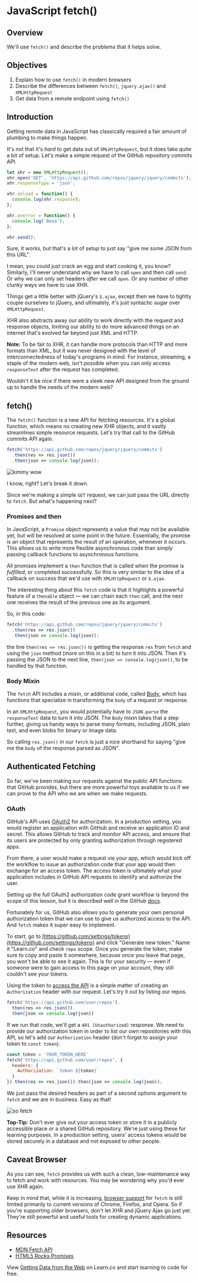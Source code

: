 # JavaScript fetch()

## Overview

We'll use  `fetch()` and describe the problems that it helps solve.

## Objectives

1. Explain how to use `fetch()` in modern browsers
2. Describe the differences between `fetch()`, `jquery.ajax()` and `XMLHttpRequest`
3. Get data from a remote endpoint using `fetch()`

## Introduction

Getting remote data in JavaScript has classically required a fair amount of plumbing to make things happen.

It's not that it's *hard* to get data out of `XMLHttpRequest`, but it does take quite a bit of setup. Let's make a simple request of the GitHub repository commits API.

```js
let xhr = new XMLHttpRequest();
xhr.open('GET', 'https://api.github.com/repos/jquery/jquery/commits');
xhr.responseType = 'json';

xhr.onload = function() {
  console.log(xhr.response);
};

xhr.onerror = function() {
  console.log('Booo');
};

xhr.send();
```

Sure, it works, but that's a lot of setup to just say "give me some JSON from this URL".

I mean, you could just crack an egg and start cooking it, you know? Similarly, I'll never understand why we have to call `open` and then call `send`. Or why we can only set headers *after* we call `open`. Or any number of other clunky ways we have to use XHR.

Things get a little better with jQuery's `$.ajax`, except then we have to tightly couple ourselves to jQuery, and ultimately, it's just syntactic sugar over `XMLHttpRequest`.

XHR also abstracts away our ability to work directly with the request and response objects, limiting our ability to do more advanced things on an internet that's evolved far beyond just XML and HTTP.

**Note:** To be fair to XHR, it can handle more protocols than HTTP and more formats than XML, but it was never designed with the level of interconnectedness of today's programs in mind. For instance, streaming, a staple of the modern web, isn't possible when you can only access `responseText` after the request has completed.

Wouldn't it be nice if there were a sleek new API designed from the ground up to handle the needs of the modern web?

## fetch()

The `fetch()` function is a new API for fetching resources. It's a global function, which means no creating new XHR objects, and it vastly streamlines simple resource requests. Let's try that call to the GitHub commits API again.

```js
fetch('https://api.github.com/repos/jquery/jquery/commits')
  .then(res => res.json())
  .then(json => console.log(json));
```

![kimmy wow](http://i.giphy.com/3osxYwZm9WZwnt1Zja.gif)

I know, right? Let's break it down.

Since we're making a simple `GET` request, we can just pass the URL directly to `fetch`. But what's happening next?

### Promises and then

In JavaScript, a `Promise` object represents a value that may not be available yet, but will be resolved at some point in the future. Essentially, the promise is an object that represents the result of an operation, whenever it occurs. This allows us to write more flexible asynchronous code than simply passing callback functions to asynchronous functions.

All promises implement a `then` function that is called when the promise is *fulfilled*, or completed successfully. So this is very similar to the idea of a callback on success that we'd use with `XMLHttpRequest` or `$.ajax`.

The interesting thing about this `fetch` code is that it highlights a powerful feature of a `thenable` object — we can chain each `then` call, and the next one receives the result of the previous one as its argument.

So, in this code:

```js
fetch('https://api.github.com/repos/jquery/jquery/commits')
  .then(res => res.json())
  .then(json => console.log(json));
```

the line `then(res => res.json())` is getting the response `res` from `fetch` and using the `json` method (more on this in a bit) to turn it into JSON. Then it's passing the JSON to the next line, `then(json => console.log(json))`, to be handled by that function.

### Body Mixin

The `fetch` API includes a *mixin*, or additional code, called [Body](https://developer.mozilla.org/en-US/docs/Web/API/Fetch_API/Using_Fetch#Body), which has functions that specialize in transforming the `body` of a request or response.

In an `XMLHttpRequest`, you would potentially have to `JSON.parse` the `responseText` data to turn it into JSON. The `Body` mixin takes that a step further, giving us handy ways to parse many formats, including JSON, plain text, and even blobs for binary or image data.

So calling `res.json()` in our `fetch` is just a nice shorthand for saying "give me the `body` of the response parsed as JSON".

## Authenticated Fetching

So far, we've been making our requests against the public API functions that GitHub provides, but there are more powerful toys available to us if we can prove to the API who we are when we make requests.

### OAuth

GitHub's API uses [OAuth2](https://developer.github.com/v3/oauth/) for authorization. In a production setting, you would register an application with GitHub and receive an application ID and secret. This allows GitHub to track and monitor API access, and ensure that its users are protected by only granting authorization through registered apps.

From there, a user would make a request via your app, which would kick off the workflow to issue an authorization code that your app would then exchange for an access token. The access token is ultimately what your application includes in GitHub API requests to identify and authorize the user.

Setting up the full OAuth2 authorization code grant workflow is beyond the scope of this lesson, but it is described well in the GitHub [docs](https://developer.github.com/v3/oauth/).

Fortunately for us, GitHub also allows you to generate your own personal authorization token that we can use to give us authorized access to the API. And `fetch` makes it super easy to implement.

To start, go to [https://github.com/settings/tokens](https://github.com/settings/tokens) and click "Generate new token." Name it "Learn.co" and check `repo` scope. Once you generate the token, make sure to copy and paste it somewhere, because once you leave that page, you won't be able to see it again. This is for your security — even if someone were to gain access to this page on your account, they still couldn't see your tokens.

Using the token to [access the API](https://developer.github.com/v3/oauth/#3-use-the-access-token-to-access-the-api) is a simple matter of creating an `Authorization` header with our request. Let's try it out by listing our repos.

```js
fetch('https://api.github.com/user/repos').
  then(res => res.json()).
  then(json => console.log(json))
```

If we run that code, we'll get a `401 (Unauthorized)` response. We need to provide our authorization token in order to list our own repositories with this API, so let's add our `Authorization` header (don't forget to assign your token to `const token`).

```js
const token = 'YOUR_TOKEN_HERE'
fetch('https://api.github.com/user/repos', {
  headers: {
    Authorization: `token ${token}`
  }
}).then(res => res.json()).then(json => console.log(json));
```

We just pass the desired headers as part of a second options argument to `fetch` and we are in business. Easy as that!

![so fetch](http://i.giphy.com/SUgOYsXqmexxe.gif)

**Top-Tip:** Don't ever give out your access token or store it in a publicly accessible place or a shared GitHub repository. We're just using these for learning purposes. In a production setting, users' access tokens would be stored securely in a database and not exposed to other people.

## Caveat Browser

As you can see, `fetch` provides us with such a clean, low-maintenance way to fetch and work with resources. You may be wondering why you'd ever use XHR again.

Keep in mind that, while it is increasing, [browser support](http://caniuse.com/#feat=fetch) for `fetch` is still limited primarily to current versions of Chrome, Firefox, and Opera. So if you're supporting older browsers, don't let XHR and jQuery Ajax go just yet. They're still powerful and useful tools for creating dynamic applications.

## Resources

- [MDN Fetch API](https://developer.mozilla.org/en-US/docs/Web/API/Fetch_API)
- [HTML5 Rocks Promises](http://www.html5rocks.com/en/tutorials/es6/promises/)

<p class='util--hide'>View <a href='https://learn.co/lessons/javascript-fetch'>Getting Data from the Web</a> on Learn.co and start learning to code for free.</p>
